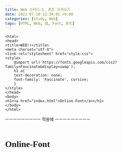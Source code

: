 ```yaml
---
title: Web 스터디-5. 폰트 가져오기
date: 2022-07-10 12:34:01 +9:00
categories: [Study, Web]
tags: [HTML, Web, 웹, Font, 폰트]
---
```


```
<html>
<head>
<title>WEB!!</title>
<meta charset="utf-8">
<link rel="stylesheet" href="style.css">
<style>
    @import url('https://fonts.googleapis.com/css2?family=Fascinate&display=swap');
    h1 a{
    text-decoration: none;
    font-family: 'Fascinate', cursive;
    }
</style>
</head>
<body>
<h1><a href="index.html">Online-Font</a></h1>
</body>
</html>
```

ㅡㅡㅡㅡㅡㅡㅡㅡㅡ
적용예
ㅡㅡㅡㅡㅡㅡㅡㅡㅡ
<br>
<br>

<html>
<head>
<title>WEB!!</title>
<meta charset="utf-8">
<link rel="stylesheet" href="style.css">
<style>
    @import url('https://fonts.googleapis.com/css2?family=Fascinate&display=swap');
    h1 a{
    text-decoration: none;
    font-family: 'Fascinate', cursive;
    }
</style>
</head>
<body>
<h1><a>Online-Font</a></h1>
</body>
</html>